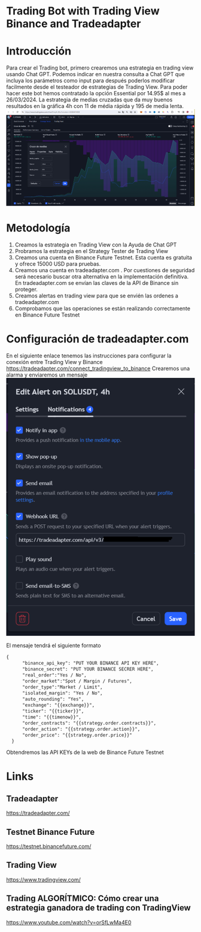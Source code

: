 # Trading Bot with Trading View Binance and Tradeadapter

# Introducción
Para crear el Trading bot, primero crearemos una estrategia en trading view usando Chat GPT. Podemos indicar en nuestra consulta a Chat GPT que incluya los parámetros como input para después
poderlos modificar facilmente desde el testeador de estrategias de Trading View. Para poder hacer este bot hemos contratado la opción Essential por 14.95$ al mes a 26/03/2024.
La estrategia de medias cruzadas que da muy buenos resultados en la gráfica 4h con 11 de média rápida y 195 de media lenta. 
![Alt text](trading_bot_1.png "Estrategia medias cruzadas 4h ETH")

# Metodología
1. Creamos la estrategia en Trading View con la Ayuda de Chat GPT
2. Probramos la estrategia en el Strategy Tester de Trading View
3. Creamos una cuenta en Binance Future Testnet. Esta cuenta es gratuita y ofrece 15000 USD para pruebas.
4. Creamos una cuenta en tradeadapter.com . Por cuestiones de seguridad será necesario buscar otra alternativa en la implementación definitiva. En tradeadapter.com se envían las claves de la API de Binance sin proteger.
5. Creamos alertas en trading view para que se envién las ordenes a tradeadapter.com
6. Comprobamos que las operaciones se están realizando correctamente en Binance Future Testnet

# Configuración de tradeadapter.com
En el siguiente enlace tenemos las instrucciones para configurar la conexión entre Trading View y Binance https://tradeadapter.com/connect_tradingview_to_binance
Crearemos una alarma y enviaremos un mensaje ![Alt text](alert_notification_setup.png "Alert notification setup")

El mensaje tendrá el siguiente formato
```
{
      "binance_api_key": "PUT YOUR BINANCE API KEY HERE",
      "binance_secret": "PUT YOUR BINANCE SECRER HERE",
      "real_order":"Yes / No",
      "order_market":"Spot / Margin / Futures",
      "order_type":"Market / Limit",
      "isolated_margin": "Yes / No",
      "auto_rounding": "Yes",
      "exchange": "{{exchange}}",
      "ticker": "{{ticker}}",
      "time": "{{timenow}}",
      "order_contracts": "{{strategy.order.contracts}}",
      "order_action": "{{strategy.order.action}}",
      "order_price": "{{strategy.order.price}}"
  }
```
Obtendremos las API KEYs de la web de Binance Future Testnet
  
# Links
## Tradeadapter
https://tradeadapter.com/

## Testnet Binance Future
https://testnet.binancefuture.com/

## Trading View
https://www.tradingview.com/

## Trading ALGORÍTMICO: Cómo crear una estrategia ganadora de trading con TradingView
https://www.youtube.com/watch?v=orSfLwMa4E0
